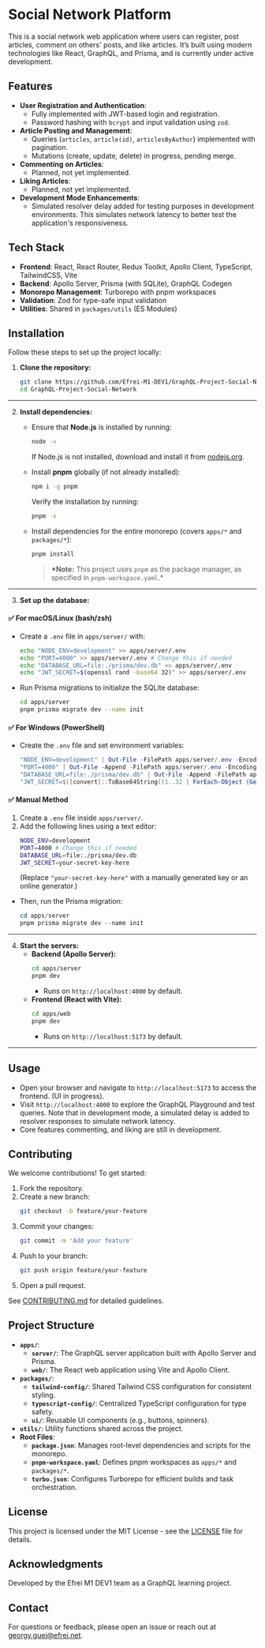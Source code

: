 # Social Network Platform

This is a social network web application where users can register, post articles, comment on others' posts, and like articles. It’s built using modern technologies like React, GraphQL, and Prisma, and is currently under active development.

## Features

- **User Registration and Authentication**:
  - Fully implemented with JWT-based login and registration.
  - Password hashing with `bcrypt` and input validation using `zod`.
- **Article Posting and Management**:
  - Queries (`articles`, `article(id)`, `articlesByAuthor`) implemented with pagination.
  - Mutations (create, update, delete) in progress, pending merge.
- **Commenting on Articles**:
  - Planned, not yet implemented.
- **Liking Articles**:
  - Planned, not yet implemented.
- **Development Mode Enhancements**:
  - Simulated resolver delay added for testing purposes in development environments. This simulates network latency to better test the application's responsiveness.

## Tech Stack

- **Frontend**: React, React Router, Redux Toolkit, Apollo Client, TypeScript, TailwindCSS, Vite
- **Backend**: Apollo Server, Prisma (with SQLite), GraphQL Codegen
- **Monorepo Management**: Turborepo with pnpm workspaces
- **Validation**: Zod for type-safe input validation
- **Utilities**: Shared in `packages/utils` (ES Modules)

## Installation

Follow these steps to set up the project locally:

1. **Clone the repository:**
   ```bash
   git clone https://github.com/Efrei-M1-DEV1/GraphQL-Project-Social-Network.git
   cd GraphQL-Project-Social-Network
   ```

---

2. **Install dependencies:**

   - Ensure that **Node.js** is installed by running:

     ```bash
     node -v
     ```

     If Node.js is not installed, download and install it from [nodejs.org](https://nodejs.org/).

   - Install **pnpm** globally (if not already installed):

     ```bash
     npm i -g pnpm
     ```

     Verify the installation by running:

     ```bash
     pnpm -v
     ```

   - Install dependencies for the entire monorepo (covers `apps/*` and `packages/*`):

     ```bash
     pnpm install
     ```

     > **\*Note:** This project uses `pnpm` as the package manager, as specified in `pnpm-workspace.yaml`.\*

---

3. **Set up the database:**

#### ✅ For macOS/Linux (bash/zsh)

- Create a `.env` file in `apps/server/` with:
  ```bash
  echo "NODE_ENV=development" >> apps/server/.env
  echo "PORT=4000" >> apps/server/.env # Change this if needed
  echo "DATABASE_URL=file:./prisma/dev.db" >> apps/server/.env
  echo "JWT_SECRET=$(openssl rand -base64 32)" >> apps/server/.env
  ```

- Run Prisma migrations to initialize the SQLite database:
  ```bash
  cd apps/server
  pnpm prisma migrate dev --name init
  ```

#### ✅ For Windows (PowerShell)

- Create the `.env` file and set environment variables:
  ```powershell
  "NODE_ENV=development" | Out-File -FilePath apps/server/.env -Encoding utf8
  "PORT=4000" | Out-File -Append -FilePath apps/server/.env -Encoding utf8 # Change this if needed
  "DATABASE_URL=file:./prisma/dev.db" | Out-File -Append -FilePath apps/server/.env -Encoding utf8
  "JWT_SECRET=$([convert]::ToBase64String((1..32 | ForEach-Object {Get-Random -Minimum 0 -Maximum 256})))" | Out-File -Append -FilePath apps/server/.env -Encoding utf8
  ```

#### ✅ Manual Method

1. Create a `.env` file inside `apps/server/`.
2. Add the following lines using a text editor:
   ```bash
   NODE_ENV=development
   PORT=4000 # Change this if needed
   DATABASE_URL=file:./prisma/dev.db
   JWT_SECRET=your-secret-key-here
   ```
   (Replace `"your-secret-key-here"` with a manually generated key or an online generator.)

- Then, run the Prisma migration:
  ```powershell
  cd apps/server
  pnpm prisma migrate dev --name init
  ```

---

4. **Start the servers:**
   - **Backend (Apollo Server):**
     ```bash
     cd apps/server
     pnpm dev
     ```
     - Runs on `http://localhost:4000` by default.
   - **Frontend (React with Vite):**
     ```bash
     cd apps/web
     pnpm dev
     ```
     - Runs on `http://localhost:5173` by default.

---

## Usage

- Open your browser and navigate to `http://localhost:5173` to access the frontend. (UI in progress).
- Visit `http://localhost:4000` to explore the GraphQL Playground and test queries. Note that in development mode, a simulated delay is added to resolver responses to simulate network latency.
- Core features commenting, and liking are still in development.

## Contributing

We welcome contributions! To get started:

1. Fork the repository.
2. Create a new branch:
   ```bash
   git checkout -b feature/your-feature
   ```
3. Commit your changes:
   ```bash
   git commit -m 'Add your feature'
   ```
4. Push to your branch:
   ```bash
   git push origin feature/your-feature
   ```
5. Open a pull request.

See [CONTRIBUTING.md](CONTRIBUTING.md) for detailed guidelines.

## Project Structure

- **`apps/`**:
  - **`server/`**: The GraphQL server application built with Apollo Server and Prisma.
  - **`web/`**: The React web application using Vite and Apollo Client.
- **`packages/`**:
  - **`tailwind-config/`**: Shared Tailwind CSS configuration for consistent styling.
  - **`typescript-config/`**: Centralized TypeScript configuration for type safety.
  - **`ui/`**: Reusable UI components (e.g., buttons, spinners).
- **`utils/`**: Utility functions shared across the project.
- **Root Files**:
  - **`package.json`**: Manages root-level dependencies and scripts for the monorepo.
  - **`pnpm-workspace.yaml`**: Defines pnpm workspaces as `apps/*` and `packages/*`.
  - **`turbo.json`**: Configures Turborepo for efficient builds and task orchestration.

## License

This project is licensed under the MIT License - see the [LICENSE](LICENSE) file for details.

## Acknowledgments

Developed by the Efrei M1 DEV1 team as a GraphQL learning project.

## Contact

For questions or feedback, please open an issue or reach out at [georgy.guei@efrei.net](mailto:georgy.guei@efrei.net).

```

```
